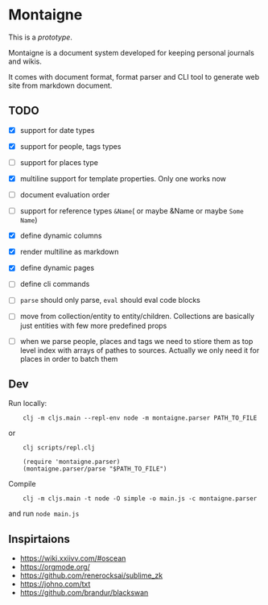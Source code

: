 # Montaigne

This is a _prototype_.

Montaigne is a document system developed for keeping personal journals and wikis.

It comes with document format, format parser and CLI tool to generate web site from markdown document.

## TODO

 - [x] support for date types
 - [x] support for people, tags types
 - [ ] support for places type
 - [x] multiline support for template properties. Only one works now
 - [ ] document evaluation order
 - [ ] support for reference types `&Name`( or maybe &Name or maybe `Some Name`)
 - [x] define dynamic columns
 - [x] render multiline as markdown
 - [x] define dynamic pages 
 - [ ] define cli commands
 - [ ] `parse` should only parse, `eval` should eval code blocks
 - [ ] move from collection/entity to entity/children. Collections are basically just entities with few more predefined props
 - [ ] when we parse people, places and tags we need to stiore them as top level index with arrays of pathes to sources. Actually we only need it for places in order to batch them
 

## Dev

Run locally:

```
    clj -m cljs.main --repl-env node -m montaigne.parser PATH_TO_FILE
```

or 

```
    clj scripts/repl.clj
    
    (require 'montaigne.parser)
    (montaigne.parser/parse "$PATH_TO_FILE")
```

Compile

```
    clj -m cljs.main -t node -O simple -o main.js -c montaigne.parser
```

and run `node main.js`


## Inspirtaions

 - https://wiki.xxiivv.com/#oscean
 - https://orgmode.org/
 - https://github.com/renerocksai/sublime_zk
 - https://johno.com/txt
 - https://github.com/brandur/blackswan